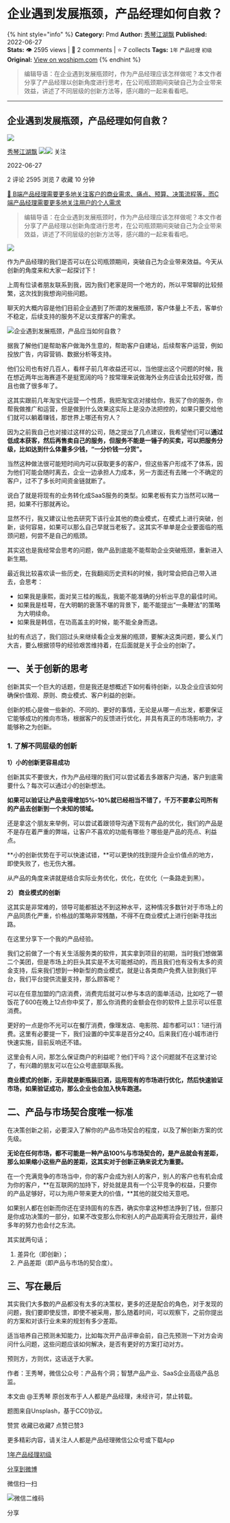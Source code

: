 # 企业遇到发展瓶颈，产品经理如何自救？
{% hint style="info" %}
**Category:** Pmd
**Author:** [秀琴江湖飘](https://www.woshipm.com/u/979473)
**Published:** 2022-06-27  
**Stats:** 👁️ 2595 views | 💬 2 comments | ⭐ 7 collects
**Tags:** `1年` `产品经理` `初级`
**Original:** [View on woshipm.com](https://www.woshipm.com/pmd/5502980.html)
{% endhint %}
> 编辑导语：在企业遇到发展瓶颈时，作为产品经理应该怎样做呢？本文作者分享了产品经理以创新角度进行思考，在公司瓶颈期间突破自己为企业带来效益，讲述了不同层级的创新方法等，感兴趣的一起来看看吧。

---

## 企业遇到发展瓶颈，产品经理如何自救？

[![](https://image.woshipm.com/wp-files/2022/05/Cc5Hm9NjxOTTpFgc8hFZ.jpeg!/both/72x72)](https://www.woshipm.com/u/979473)

[秀琴江湖飘](https://www.woshipm.com/u/979473) ![](https://static.woshipm.com/tag/1121_1@2x.png)![](https://static.woshipm.com/tag/2104_1@2x.png) 关注

2022-06-27

2 评论 2595 浏览 7 收藏 10 分钟

[🔗 B端产品经理需要更多地关注客户的商业需求、痛点、预算、决策流程等，而C端产品经理需要更多地关注用户的个人需求](https://ke.qidianla.com/courses/bcpm)

> 编辑导语：在企业遇到发展瓶颈时，作为产品经理应该怎样做呢？本文作者分享了产品经理以创新角度进行思考，在公司瓶颈期间突破自己为企业带来效益，讲述了不同层级的创新方法等，感兴趣的一起来看看吧。

![](https://image.woshipm.com/wp-files/2022/06/w7A4Czp27DOQ2pkkYJJT.jpg)

作为产品经理的我们是否可以在公司瓶颈期间，突破自己为企业带来效益。今天从创新的角度来和大家一起探讨下！

上周有位读者朋友联系到我，因为我们老家是同一个地方的，所以平常聊的比较频繁，这次找到我想询问些问题。

聊天的大概内容是他们目前企业遇到了所谓的发展瓶颈，客户体量上不去，客单价不稳定，后续支持的服务不足以支撑客户的需求。

![企业遇到发展瓶颈，产品应当如何自救？](https://image.woshipm.com/wp-files/2022/06/UqnnkQBdWBmF5Jz6Qbvh.jpeg)

据我了解他们是帮助客户做海外生意的，帮助客户自建站，后续帮客户运营，例如投放广告，内容营销、数据分析等支持。

他们公司也有好几百人，看样子前几年收益还可以，当他提出这个问题的时候，我在想近两年出海赛道不是挺宽阔的吗？按常理来说做海外业务应该会比较好做，而且也做了很多年了。

这其实跟前几年淘宝代运营一个性质，我把淘宝店对接给你，我买了你的服务，你帮我做推广和运营，但是做到什么效果这实际上是没办法把控的，如果只要交给他们就可以躺着赚钱，那世界上哪还有穷人？

因为之前我自己也对接过这样的公司，随之提出了几点建议，我希望他们可以**通过低成本获客，然后再售卖自己的服务，但服务不能是一锤子的买卖，可以把服务分级，比如达到什么体量多少钱，“一分价钱一分货”。**

当然这种做法很可能短时间内可以获取更多的客户，但这些客户形成不了体系，因为他们可能会随时离去，企业一边承担人力成本，另一方面还有去赌一个不确定的客户，过不了多长时间资金链就断了。

说白了就是将现有的业务转化成SaaS服务的类型。如果老板有实力当然可以赌一把，如果不行那就再论。

显然不行，我又建议让他去研究下该行业其他的商业模式，在模式上进行突破，创新，谈何容易，如果可以那么自己早就当老板了。这其实不单单是企业要面临的瓶颈问题，何尝不是自己的瓶颈。

其实这也是我经常会思考的问题，做产品到底能不能帮助企业突破瓶颈，重新进入新生期。

最近我比较喜欢读一些历史，在我翻阅历史资料的时候，我时常会把自己带入进去，会思考：

*   如果我是康熙，面对吴三桂的叛乱，我能不能准确的分析出平息的最佳时间。
*   如果我是桂萼，在大明朝的衰落不堪的背景下，能不能提出“一条鞭法”的策略为大明续命。
*   如果我是韩信，在功高盖主的时候，能不能全身而退。

扯的有点远了，我们回过头来继续看企业发展的瓶颈，要解决这类问题，要么关门大吉，要么根据领导的经验艰苦维持着，在后面就是关于企业的创新了。

## 一、关于创新的思考

创新其实一个巨大的话题，但是我还是想概述下如何看待创新，以及企业应该如何确保价值观、原则、商业模式、客户利益的创新。

创新的核心是做一些新的、不同的、更好的事情，无论是从哪一点出发，都要保证它能够成功的推向市场，根据客户的反馈进行优化，并具有真正的市场影响力，才能够称之为创新。

### 1\. 了解不同层级的创新

**1）小的创新更容易成功**

创新其实不要很大，作为产品经理的我们可以尝试着去多跟客户沟通，客户到底需要什么？每次可以通过小的创新想法。

**如果可以验证让产品变得增加5%-10%就已经相当不错了，千万不要拿公司所有的产品去创新到一个未知的领域。**

还是拿这个朋友来举例，可以尝试着跟领导沟通下现有产品的优化，我们的产品是不是存在着严重的弊端，让客户不喜欢的功能有哪些？哪些是产品的亮点、利益点。

**小的创新优势在于可以快速试错，**可以更快的找到提升企业价值点的地方，即使失败了，也无伤大雅。

从产品的角度来讲就是结合实际业务优化，优化，在优化（一条路走到黑）。

**2） 商业模式的创新**

这其实是非常难的，领导可能都抵达不到这种水平，这种情况多数针对于市场上的产品同质化严重，价格战的策略非常残酷，不得不在商业模式上进行创新寻找出路。

在这里分享下一个我的产品经验。

我们之前做了一个有关生活服务类的软件，其实拿到项目的初期，当时我们想做第二个美团，但是市场上的巨头其实是不太可能撼动的，而且我们也有没有太多的资金支持，后来我们想到一种新型的商业模式，就是让各类商户免费入驻到我们平台，我们平台提供流量支持，那么顾客呢？

可以在任意加盟的门店消费，消费完后就可以参与本店的面单活动，比如吃了一顿饭花了600在晚上12点你中奖了，那么你消费的金额会在你的软件上显示可以任意消费。

更好的一点是你不光可以在餐厅消费，像理发店、电影院、超市都可以1：1进行消费。这里有必要提一下，我们设置的中奖率是百分之40。后来我们在小城市进行快速实施，目前反响还不错。

这里会有人问，那怎么保证商户的利益呢？他们干吗？这个问题就不在这里讨论了，有兴趣的朋友可以在公众号底部联系我。

**商业模式的创新，无非就是新瓶装旧酒，运用现有的市场进行优化，然后快速验证市场，如果验证成功，那么企业也会加入快车跑道。**

## 二、产品与市场契合度唯一标准

在决策创新之前，必要深入了解你的产品市场契合的程度，以及了解创新方案的优先级。

**无论在任何市场，都不可能是一种产品100%与市场契合的，是产品就会有差距，那么如果缩小这些产品的差距，这其实对于创新正确来说尤为重要。**

在一个充满竞争的市场当中，你的客户会成为别人的客户，别人的客户也有机会成为你的客户，**在互联网的加持下，好处就是具有一个公平竞争的权益，只要你的产品足够好，可以为用户带来更大的价值，**其他的就交给天意吧。

如果别人都在创新而你还在坚持固有的东西，确实你拿这种想法挣到了钱，但那只是你成功决策的一部分，如果不改变那么你和别人的产品距离将会无限拉开，最终多年的努力也会付之东流。

其实就两句话；

1.  差异化（即创新）；
2.  产品差距（即产品与市场的契合度）。

## 三、写在最后

其实我们大多数的产品都没有太多的决策权，更多的还是配合的角色，对于发现的问题，我们要即使反馈，即使不被采用，那么随着时间，可以观察下，之前你提出的方案和对该行业未来的规划有多少差距。

适当培养自己预测未知能力，比如每次开产品评审会前，自己先预测一下对方会询问什么问题，这些问题应该如何解决，是否有更好的方案打动对方。

预则方，方则优，这话送于大家。

作者：王秀琴，微信公众号：产品有个洞；智慧产品产业、SaaS企业高级产品总监。

本文由 @王秀琴 原创发布于人人都是产品经理，未经许可，禁止转载。

题图来自Unsplash，基于CC0协议。

赞赏 收藏已收藏7 点赞已赞3

更多精彩内容，请关注人人都是产品经理微信公众号或下载App

[1年](https://www.woshipm.com/tag/1%e5%b9%b4)[产品经理](https://www.woshipm.com/tag/pmd)[初级](https://www.woshipm.com/tag/%e5%88%9d%e7%ba%a7)

[分享到微博](https://service.weibo.com/share/share.php?appkey=2775287854&title=企业遇到发展瓶颈，产品经理如何自救？&url=https://www.woshipm.com/pmd/5502980.html&pic=https://image.woshipm.com/wp-files/2022/06/w7A4Czp27DOQ2pkkYJJT.jpg)

微信扫一扫

![微信二维码](https://api.pwmqr.com/qrcode/create/?url=https://www.woshipm.com/pmd/5502980.html)

分享